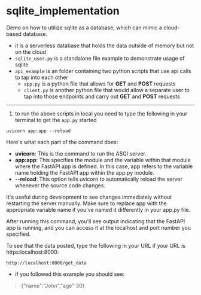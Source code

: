 # sqlite_implementation
Demo on how to utilize sqlite as a database, which can mimic a cloud-based database.

- it is a serverless database that holds the data outside of memory but not on the cloud
- `sqlite_user.py` is a standalone file example to demonstrate usage of sqlite
- `api_example` is an folder containing two python scripts that use api calls to tap into each other
     - `app.py` is a python file that allows for **GET** and **POST** requests
     - `client.py` is another python file that would allow a separate user to tap into those endpoints and carry out **GET** and **POST** requests
---
1. to run the above scripts in local you need to type the following in your terminal to get the `app.py` started

```
uvicorn app:app --reload
```

Here's what each part of the command does:

- **uvicorn**: This is the command to run the ASGI server.
- **app:app**: This specifies the module and the variable within that module where the FastAPI app is defined. In this case, app refers to the variable name holding the FastAPI app within the app.py module.
- **--reload**: This option tells uvicorn to automatically reload the server whenever the source code changes. 

It's useful during development to see changes immediately without restarting the server manually.
Make sure to replace app with the appropriate variable name if you've named it differently in your app.py file.

After running this command, you'll see output indicating that the FastAPI app is running, and you can access it at the localhost and port number you specified.

To see that the data posted, type the following in your URL if your URL is https:localhost:8000:
```
http://localhost:8000/get_data
```
- if you followed this example you should see:
> {"name":"John","age":30}
